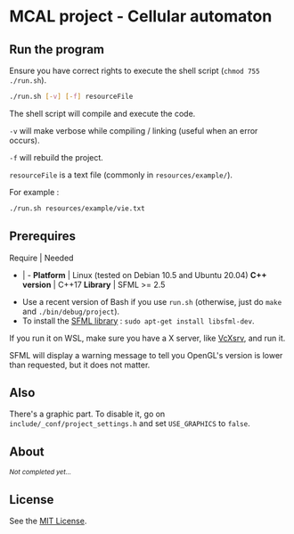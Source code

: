 # MCAL project - Cellular automaton

## Run the program

Ensure you have correct rights to execute the shell script (`chmod 755 ./run.sh`).

```sh
./run.sh [-v] [-f] resourceFile
```

The shell script will compile and execute the code.

`-v` will make verbose while compiling / linking (useful when an error occurs).

`-f` will rebuild the project.

`resourceFile` is a text file (commonly in `resources/example/`).

For example :

```sh
./run.sh resources/example/vie.txt
```

## Prerequires

Require | Needed
- | -
**Platform** | Linux (tested on Debian 10.5 and Ubuntu 20.04)
**C++ version** | C++17
**Library** | SFML >= 2.5


* Use a recent version of Bash if you use `run.sh` (otherwise, just do `make` and `./bin/debug/project`).
* To install the [SFML library](https://www.sfml-dev.org/) : `sudo apt-get install libsfml-dev`.

If you run it on WSL, make sure you have a X server, like [VcXsrv](https://sourceforge.net/projects/vcxsrv/), and run it.

SFML will display a warning message to tell you OpenGL's version is lower than requested, but it does not matter.


## Also

There's a graphic part. To disable it, go on `include/_conf/project_settings.h` and set `USE_GRAPHICS` to `false`.


## About

<small><i>Not completed yet...</i></small>


## License

See the [MIT License](https://github.com/NoxFly/MCAL-project/blob/master/LICENSE).